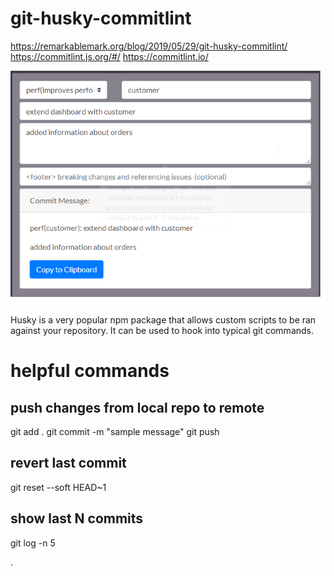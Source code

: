 # git-husky-commitlint
https://remarkablemark.org/blog/2019/05/29/git-husky-commitlint/   
https://commitlint.js.org/#/
https://commitlint.io/

![commit-message](./images/commit-message.png)

Husky is a very popular npm package that allows custom scripts to be ran against your repository. It can be used to hook into typical git commands.

# helpful commands

## push changes from local repo to remote
git add .
git commit -m "sample message"
git push

## revert last commit
git reset --soft HEAD~1

## show last N commits
git log -n 5


.